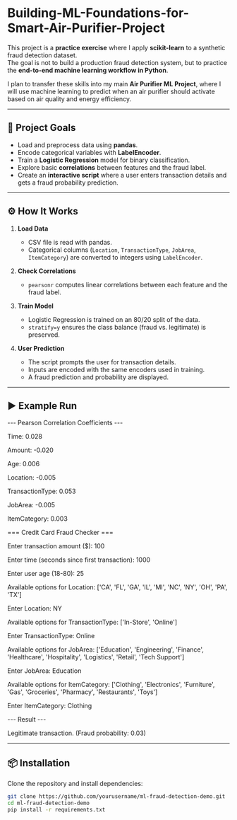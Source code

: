 # Building-ML-Foundations-for-Smart-Air-Purifier-Project

This project is a **practice exercise** where I apply **scikit-learn** to a synthetic fraud detection dataset.  
The goal is not to build a production fraud detection system, but to practice the **end-to-end machine learning workflow in Python**.

I plan to transfer these skills into my main **Air Purifier ML Project**, where I will use machine learning to predict when an air purifier should activate based on air quality and energy efficiency.

---

## 📌 Project Goals
- Load and preprocess data using **pandas**.  
- Encode categorical variables with **LabelEncoder**.  
- Train a **Logistic Regression** model for binary classification.  
- Explore basic **correlations** between features and the fraud label.  
- Create an **interactive script** where a user enters transaction details and gets a fraud probability prediction.
  
---

## ⚙️ How It Works
1. **Load Data**  
   - CSV file is read with pandas.  
   - Categorical columns (`Location`, `TransactionType`, `JobArea`, `ItemCategory`) are converted to integers using `LabelEncoder`.  

2. **Check Correlations**  
   - `pearsonr` computes linear correlations between each feature and the fraud label.  

3. **Train Model**  
   - Logistic Regression is trained on an 80/20 split of the data.  
   - `stratify=y` ensures the class balance (fraud vs. legitimate) is preserved.  

4. **User Prediction**  
   - The script prompts the user for transaction details.  
   - Inputs are encoded with the same encoders used in training.  
   - A fraud prediction and probability are displayed.  

---

## ▶️ Example Run

--- Pearson Correlation Coefficients ---

Time: 0.028

Amount: -0.020

Age: 0.006

Location: -0.005

TransactionType: 0.053

JobArea: -0.005

ItemCategory: 0.003



=== Credit Card Fraud Checker ===

Enter transaction amount ($): 100

Enter time (seconds since first transaction): 1000

Enter user age (18-80): 25



Available options for Location: ['CA', 'FL', 'GA', 'IL', 'MI', 'NC', 'NY', 'OH', 'PA', 'TX']

Enter Location: NY



Available options for TransactionType: ['In-Store', 'Online']

Enter TransactionType: Online



Available options for JobArea: ['Education', 'Engineering', 'Finance', 'Healthcare', 'Hospitality', 'Logistics', 'Retail', 'Tech Support']

Enter JobArea: Education



Available options for ItemCategory: ['Clothing', 'Electronics', 'Furniture', 'Gas', 'Groceries', 'Pharmacy', 'Restaurants', 'Toys']

Enter ItemCategory: Clothing



--- Result ---

Legitimate transaction. (Fraud probability: 0.03)

---

## 📦 Installation
Clone the repository and install dependencies:

```bash
git clone https://github.com/yourusername/ml-fraud-detection-demo.git
cd ml-fraud-detection-demo
pip install -r requirements.txt
```
